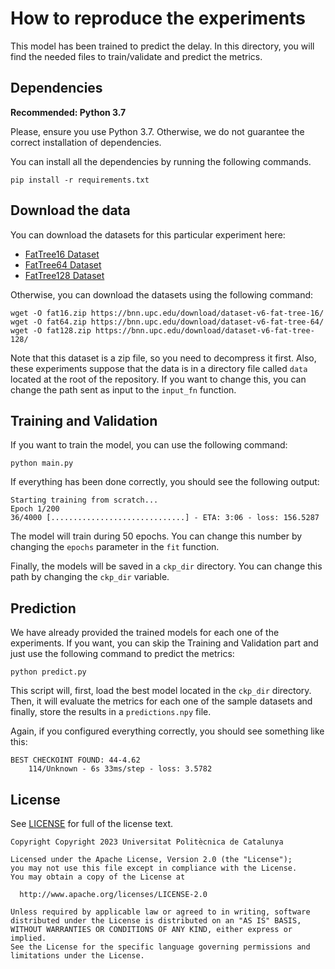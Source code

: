 # How to reproduce the experiments
This model has been trained to predict the delay. In this directory, you will find the needed files to train/validate and predict the metrics.

## Dependencies

**Recommended: Python 3.7**

Please, ensure you use Python 3.7. Otherwise, we do not guarantee the correct installation of dependencies.

You can install all the dependencies by running the following commands.
```
pip install -r requirements.txt
```

## Download the data
You can download the datasets for this particular experiment here:
- [FatTree16 Dataset](https://bnn.upc.edu/download/dataset-v6-fat-tree-16/)
- [FatTree64 Dataset](https://bnn.upc.edu/download/dataset-v6-fat-tree-64/)
- [FatTree128 Dataset](https://bnn.upc.edu/download/dataset-v6-fat-tree-128/)

Otherwise, you can download the datasets using the following command:
```
wget -O fat16.zip https://bnn.upc.edu/download/dataset-v6-fat-tree-16/
wget -O fat64.zip https://bnn.upc.edu/download/dataset-v6-fat-tree-64/
wget -O fat128.zip https://bnn.upc.edu/download/dataset-v6-fat-tree-128/
```

Note that this dataset is a zip file, so you need to decompress it first. Also, these experiments suppose that the data 
is in a directory file called `data` located at the root of the repository. If you want to change this, you can change the
path sent as input to the `input_fn` function.

## Training and Validation
If you want to train the model, you can use the following command:
```
python main.py
```

If everything has been done correctly, you should see the following output:

```
Starting training from scratch...
Epoch 1/200
36/4000 [..............................] - ETA: 3:06 - loss: 156.5287
```

The model will train during 50 epochs. You can change this number by changing the `epochs` parameter in the `fit` function.

Finally, the models will be saved in a `ckp_dir` directory. You can change this path by changing the `ckp_dir` variable. 

## Prediction
We have already provided the trained models for each one of the experiments. If you want, you can skip the Training and Validation
part and just use the following command to predict the metrics:
```
python predict.py
```
This script will, first, load the best model located in the `ckp_dir` directory. Then, it will evaluate the metrics for
each one of the sample datasets and finally, store the results in a `predictions.npy` file.

Again, if you configured everything correctly, you should see something like this:
```
BEST CHECKOINT FOUND: 44-4.62
    114/Unknown - 6s 33ms/step - loss: 3.5782
```

## License
See [LICENSE](LICENSE) for full of the license text.

```
Copyright Copyright 2023 Universitat Politècnica de Catalunya

Licensed under the Apache License, Version 2.0 (the "License");
you may not use this file except in compliance with the License.
You may obtain a copy of the License at

  http://www.apache.org/licenses/LICENSE-2.0

Unless required by applicable law or agreed to in writing, software
distributed under the License is distributed on an "AS IS" BASIS,
WITHOUT WARRANTIES OR CONDITIONS OF ANY KIND, either express or implied.
See the License for the specific language governing permissions and
limitations under the License.
```